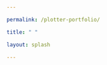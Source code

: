 ```yaml
---

permalink: /plotter-portfolio/

title: " "

layout: splash

---
```

<!DOCTYPE html>
<html lang="en">
<head>
<meta charset="UTF-8">
<meta name="viewport" content="width=device-width, initial-scale=1.0">
<title>Responsive Gallery</title>
<link rel="stylesheet" href="https://cdnjs.cloudflare.com/ajax/libs/masonry/4.2.2/masonry.min.css">
<style>
  /* Style for images */
  .grid-item {
    width: 100%;
    margin-bottom: 15px;
  }
  @media (min-width: 576px) {
    .grid-item {
      width: 50%;
    }
  }
  @media (min-width: 768px) {
    .grid-item {
      width: 33.333%;
    }
  }
  @media (min-width: 992px) {
    .grid-item {
      width: 25%;
    }
  }
</style>
</head>
<body>
<div class="grid">
  <!-- Gallery images will be inserted here -->
</div>

<script src="https://cdnjs.cloudflare.com/ajax/libs/masonry/4.2.2/masonry.pkgd.min.js"></script>
<script>
document.addEventListener("DOMContentLoaded", function() {
  var grid = document.querySelector('.grid');
  var masonry = new Masonry(grid, {
    itemSelector: '.grid-item',
    columnWidth: '.grid-item',
    gutter: 15
  });

  // Fetch images from the server
  fetch('assets/images/gallery')
    .then(response => response.json())
    .then(data => {
      data.forEach(image => {
        var gridItem = document.createElement('div');
        gridItem.className = 'grid-item';
        var img = document.createElement('img');
        img.src = 'assets/images/gallery/' + image.filename;
        img.alt = image.alt;
        gridItem.appendChild(img);
        grid.appendChild(gridItem);
      });
      
      // After all images are added, layout Masonry again
      masonry.layout();
    })
    .catch(error => console.error('Error fetching images:', error));
});
</script>
</body>
</html>
